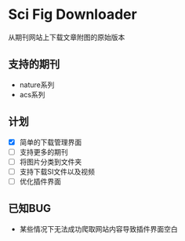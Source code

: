 # Sci Fig Downloader

从期刊网站上下载文章附图的原始版本

## 支持的期刊
- nature系列
- acs系列

## 计划

- [x] 简单的下载管理界面
- [ ] 支持更多的期刊
- [ ] 将图片分类到文件夹
- [ ] 支持下载SI文件以及视频
- [ ] 优化插件界面

## 已知BUG
- 某些情况下无法成功爬取网站内容导致插件界面空白